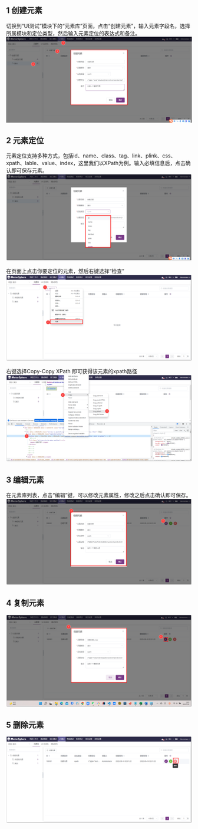 ## 1 创建元素
切换到“UI测试”模块下的“元素库”页面，点击“创建元素”，输入元素字段名，选择所属模块和定位类型，然后输入元素定位的表达式和备注。
![创建元素](../../img/ui_test/创建元素.png)

## 2 元素定位
元素定位支持多种方式，包括id、name、class、tag、link、plink、css、xpath、lable、value、index，这里我们以XPath为例。输入必填信息后，点击确认即可保存元素。
![元素定位](../../img/ui_test/元素定位1.png)

在页面上点击你要定位的元素，然后右键选择“检查”
![元素定位](../../img/ui_test/元素定位2.png)

右键选择Copy-Copy XPath 即可获得该元素的xpath路径
![元素定位](../../img/ui_test/元素定位3.png)

## 3 编辑元素
在元素库列表，点击“编辑”键，可以修改元素属性，修改之后点击确认即可保存。
![编辑元素](../../img/ui_test/编辑元素.png)

## 4 复制元素
![复制元素](../../img/ui_test/复制元素.png)

## 5 删除元素
![删除元素](../../img/ui_test/删除元素.png)